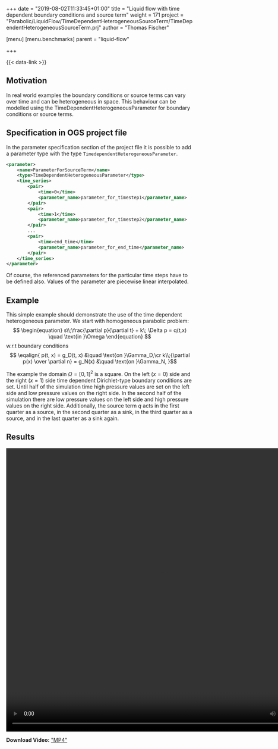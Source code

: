 +++
date = "2019-08-02T11:33:45+01:00"
title = "Liquid flow with time dependent boundary conditions and source term"
weight = 171
project = "Parabolic/LiquidFlow/TimeDependentHeterogeneousSourceTerm/TimeDependentHeterogeneousSourceTerm.prj"
author = "Thomas Fischer"

[menu]
  [menu.benchmarks]
    parent = "liquid-flow"

+++

{{< data-link >}}

## Motivation

In real world examples the boundary conditions or source terms can vary over time
and can be heterogeneous in space. This behaviour can be modelled using the
TimeDependentHeterogeneousParameter for boundary conditions or source terms.

## Specification in OGS project file

In the parameter specification section of the project file it is possible to add
a parameter type with the type `TimedependentHeterogeneousParameter`.

```xml
<parameter>
    <name>ParameterForSourceTerm</name>
    <type>TimeDependentHeterogeneousParameter</type>
    <time_series>
        <pair>
            <time>0</time>
            <parameter_name>parameter_for_timestep1</parameter_name>
        </pair>
        <pair>
            <time>1</time>
            <parameter_name>parameter_for_timestep2</parameter_name>
        </pair>
        ...
        <pair>
            <time>end_time</time>
            <parameter_name>parameter_for_end_time</parameter_name>
        </pair>
    </time_series>
</parameter>
```

Of course, the referenced parameters for the particular time steps have to be
defined also. Values of the parameter are piecewise linear interpolated.

## Example

This simple example should demonstrate the use of the time dependent
heterogeneous parameter. We start with homogeneous parabolic problem:
$$
\begin{equation}
s\\;\frac{\partial p}{\partial t} + k\; \Delta p = q(t,x) \quad \text{in }\Omega
\end{equation}
$$
w.r.t boundary conditions
$$
\eqalign{
p(t, x) = g_D(t, x) &\quad \text{on }\Gamma_D,\cr
k\\;{\partial p(x) \over \partial n} = g_N(x) &\quad \text{on }\Gamma_N,
}$$

The example the domain $\Omega = [0,1]^2$ is a square. On the left
($x=0$) side and the right ($x=1$) side time dependent Dirichlet-type boundary
conditions are set. Until half of the simulation time high pressure values are
set on the left side and low pressure values on the right side. In the second
half of the simulation there are low pressure values on the left side and high
pressure values on the right side. Additionally, the source term $q$ acts in
the first quarter as a source, in the second quarter as a sink, in the third
quarter as a source, and in the last quarter as a sink again.

## Results

<video width="838" height="762" controls>
<source src="../TimeDependentHeterogeneousBoundaryConditionsAndSourceTerm.mp4" type="video/mp4" />
</video>
<p>
<strong>Download Video:</strong>
<a href="../TimeDependentHeterogeneousBoundaryConditionsAndSourceTerm.mp4">"MP4"</a>
</p>
